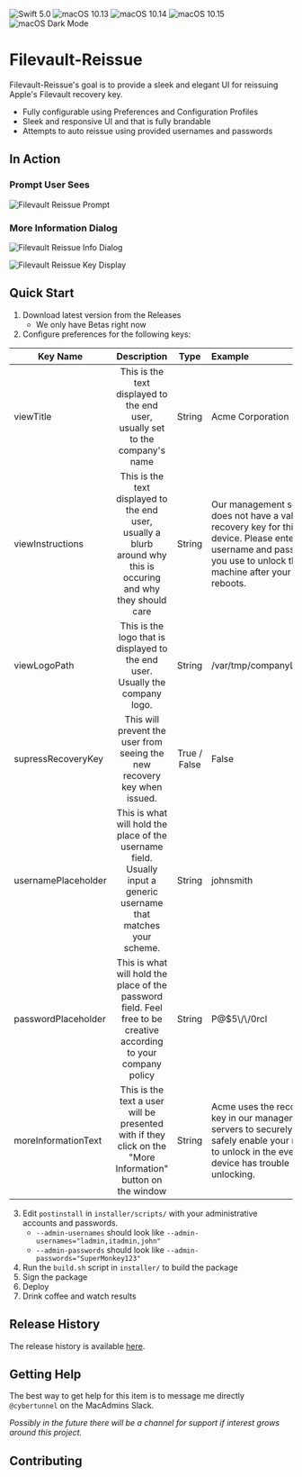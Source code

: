 ![Swift 5.0](https://img.shields.io/static/v1.svg?label=Swift&message=4.0&color=green&logo=swift)
![macOS 10.13](https://img.shields.io/static/v1.svg?label=macOS&message=10.13&color=green&logo=apple)
![macOS 10.14](https://img.shields.io/static/v1.svg?label=macOS&message=10.14&color=green&logo=apple)
![macOS 10.15](https://img.shields.io/static/v1.svg?label=macOS&message=10.15&color=green&logo=apple)
![macOS Dark Mode](https://img.shields.io/static/v1.svg?label=Dark%20Mode&message=enabled&color=green&logo=apple)

# Filevault-Reissue
Filevault-Reissue's goal is to provide a sleek and elegant UI for reissuing Apple's Filevault recovery key.
- Fully configurable using Preferences and Configuration Profiles
- Sleek and responsive UI and that is fully brandable
- Attempts to auto reissue using provided usernames and passwords

## In Action

### Prompt User Sees
![Filevault Reissue Prompt](https://user-images.githubusercontent.com/23121750/75719634-129e2480-5ca3-11ea-9f48-3537c0c1a6e2.png)

### More Information Dialog
![Filevault Reissue Info Dialog](https://user-images.githubusercontent.com/23121750/75719779-5a24b080-5ca3-11ea-9d8f-e791a31fafa8.png)

![Filevault Reissue Key Display](https://user-images.githubusercontent.com/23121750/75719867-893b2200-5ca3-11ea-863c-b079a629cb8b.png)

## Quick Start

1. Download latest version from the Releases
    - We only have Betas right now
2. Configure preferences for the following keys:

| Key Name | Description | Type | Example |
| -------- | :---------: | :--: | :------ |
| viewTitle | This is the text displayed to the end user, usually set to the company's name | String | Acme Corporation |
| viewInstructions | This is the text displayed to the end user, usually a blurb around why this is occuring and why they should care | String | Our management server does not have a valid recovery key for this device. Please enter the username and password you use to unlock this machine after your system reboots. |
| viewLogoPath | This is the logo that is displayed to the end user. Usually the company logo. | String | /var/tmp/companyLogo.png |
| supressRecoveryKey | This will prevent the user from seeing the new recovery key when issued. | True / False | False |
| usernamePlaceholder | This is what will hold the place of the username field. Usually input a generic username that matches your scheme. | String | johnsmith |
| passwordPlaceholder | This is what will hold the place of the password field. Feel free to be creative according to your company policy | String | P@$5\\/\\/0rcl |
| moreInformationText | This is the text a user will be presented with if they click on the "More Information" button on the window | String | Acme uses the recovery key in our management servers to securely and safely enable your machine to unlock in the event your device has trouble unlocking. |

3. Edit `postinstall` in `installer/scripts/` with your administrative accounts and passwords.
    - `--admin-usernames` should look like `--admin-usernames="ladmin,itadmin,john"`
    - `--admin-passwords` should look like `--admin-passwords="SuperMonkey123"`
4. Run the `build.sh` script in `installer/` to build the package
5. Sign the package
6. Deploy
7. Drink coffee and watch results

## Release History

The release history is available [here](CHANGELOG.md).

## Getting Help

The best way to get help for this item is to message me directly `@cybertunnel` on the MacAdmins Slack.

_Possibly in the future there will be a channel for support if interest grows around this project._

## Contributing
